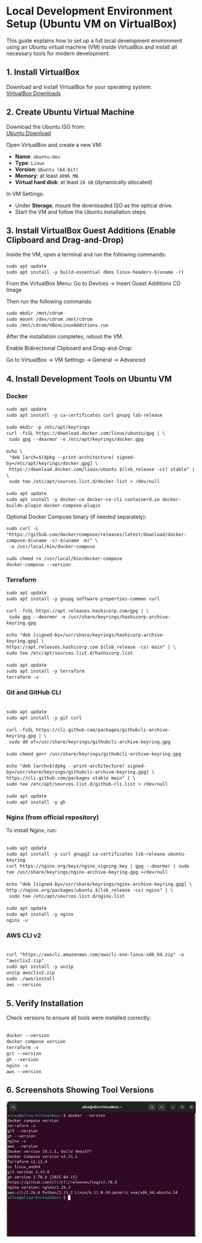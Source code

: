 # Local Development Environment Setup (Ubuntu VM on VirtualBox)

This guide explains how to set up a full local development environment using an Ubuntu virtual machine (VM) inside VirtualBox and install all necessary tools for modern development.

## 1. Install VirtualBox

Download and install VirtualBox for your operating system:  
[VirtualBox Downloads](https://www.virtualbox.org/wiki/Downloads)

## 2. Create Ubuntu Virtual Machine

Download the Ubuntu ISO from:  
[Ubuntu Download](https://ubuntu.com/download/desktop)

Open VirtualBox and create a new VM:

- **Name**: `ubuntu-dev`
- **Type**: `Linux`
- **Version**: `Ubuntu (64-bit)`
- **Memory**: at least `4096 MB`
- **Virtual hard disk**: at least `20 GB` (dynamically allocated)

In VM Settings:

- Under **Storage**, mount the downloaded ISO as the optical drive.
- Start the VM and follow the Ubuntu installation steps.

## 3. Install VirtualBox Guest Additions (Enable Clipboard and Drag-and-Drop)

Inside the VM, open a terminal and run the following commands:

```
sudo apt update
sudo apt install -y build-essential dkms linux-headers-$(uname -r)
```

From the VirtualBox Menu:
Go to Devices → Insert Guest Additions CD Image

Then run the following commands:

```
sudo mkdir /mnt/cdrom
sudo mount /dev/cdrom /mnt/cdrom
sudo /mnt/cdrom/VBoxLinuxAdditions.run
```

After the installation completes, reboot the VM.

Enable Bidirectional Clipboard and Drag-and-Drop:

Go to VirtualBox → VM Settings → General → Advanced

## 4. Install Development Tools on Ubuntu VM

### Docker

```
sudo apt update
sudo apt install -y ca-certificates curl gnupg lsb-release

sudo mkdir -p /etc/apt/keyrings
curl -fsSL https://download.docker.com/linux/ubuntu/gpg | \
 sudo gpg --dearmor -o /etc/apt/keyrings/docker.gpg

echo \
 "deb [arch=$(dpkg --print-architecture) signed-by=/etc/apt/keyrings/docker.gpg] \
 https://download.docker.com/linux/ubuntu $(lsb_release -cs) stable" | \
 sudo tee /etc/apt/sources.list.d/docker.list > /dev/null

sudo apt update
sudo apt install -y docker-ce docker-ce-cli containerd.io docker-buildx-plugin docker-compose-plugin
```

Optional Docker Compose binary (if needed separately):

```
sudo curl -L "https://github.com/docker/compose/releases/latest/download/docker-compose-$(uname -s)-$(uname -m)" \
 -o /usr/local/bin/docker-compose

sudo chmod +x /usr/local/bin/docker-compose
docker-compose --version
```

### Terraform

```
sudo apt update
sudo apt install -y gnupg software-properties-common curl

curl -fsSL https://apt.releases.hashicorp.com/gpg | \
 sudo gpg --dearmor -o /usr/share/keyrings/hashicorp-archive-keyring.gpg

echo "deb [signed-by=/usr/share/keyrings/hashicorp-archive-keyring.gpg] \
https://apt.releases.hashicorp.com $(lsb_release -cs) main" | \
sudo tee /etc/apt/sources.list.d/hashicorp.list

sudo apt update
sudo apt install -y terraform
terraform -v

```

### Git and GitHub CLI

```

sudo apt update
sudo apt install -y git curl

curl -fsSL https://cli.github.com/packages/githubcli-archive-keyring.gpg | \
 sudo dd of=/usr/share/keyrings/githubcli-archive-keyring.gpg

sudo chmod go+r /usr/share/keyrings/githubcli-archive-keyring.gpg

echo "deb [arch=$(dpkg --print-architecture) signed-by=/usr/share/keyrings/githubcli-archive-keyring.gpg] \
https://cli.github.com/packages stable main" | \
sudo tee /etc/apt/sources.list.d/github-cli.list > /dev/null

sudo apt update
sudo apt install -y gh

```

### Nginx (from official repository)

To install Nginx, run:

```

sudo apt update
sudo apt install -y curl gnupg2 ca-certificates lsb-release ubuntu-keyring
curl https://nginx.org/keys/nginx_signing.key | gpg --dearmor | sudo tee /usr/share/keyrings/nginx-archive-keyring.gpg >/dev/null

echo "deb [signed-by=/usr/share/keyrings/nginx-archive-keyring.gpg] \
http://nginx.org/packages/ubuntu $(lsb_release -cs) nginx" | \
 sudo tee /etc/apt/sources.list.d/nginx.list

sudo apt update
sudo apt install -y nginx
nginx -v

```

### AWS CLI v2

```

curl "https://awscli.amazonaws.com/awscli-exe-linux-x86_64.zip" -o "awscliv2.zip"
sudo apt install -y unzip
unzip awscliv2.zip
sudo ./aws/install
aws --version

```

## 5. Verify Installation

Check versions to ensure all tools were installed correctly:

```

docker --version
docker compose version
terraform -v
git --version
gh --version
nginx -v
aws --version

```

## 6. Screenshots Showing Tool Versions

![Tool Versions](/screenshots/Screenshot%20from%202025-04-22%2016-08-30.png)
